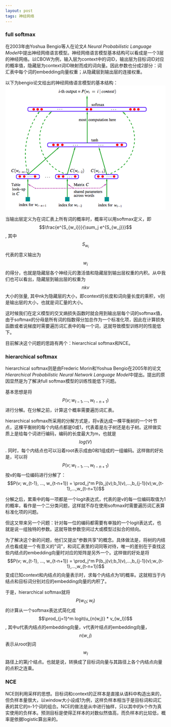 ```yaml
---
layout: post
tags: 神经网络
---
```


### **full softmax**
在2003年由Yoshua Bengio等人在论文*A Neural Probabilistic Language Model*中提出神经网络语言模型。神经网络语言模型基本结构可以看成是一个3层的神经网络。以CBOW为例，输入层为context中的词ID，输出层为目标词ID对应的概率值，隐藏层为context词ID映射而成的词向量。因此参数也分成2部分：词汇表中每个词的embedding向量权重；从隐藏层到输出层的连接权重。

以下为bengio论文给出的神经网络语言模型的基本结构：
![word2vec_bengio](/public/word2vec_bengio.png)

当输出层定义为在词汇表上所有词的概率时，概率可以用softmax定义，即$$\frac{e^{S_{w_i}}}{\sum_j e^{S_{w_j}}}$$, 其中$$S_{w_i}$$代表的意义输出为$$w_i$$的得分，也就是隐藏层各个神经元的激活值和隐藏层到输出层权重的内积。从中我们也可以看出，隐藏层到输出层的权重为$$nkv$$大小的张量, 其中nk为隐藏层的大小，即context的长度和词向量长度的乘积，v则是输出层的大小，也就是词汇量的大小。

这时候我们在定义模型的交叉熵损失函数时就会用到输出层每个词的softmax值，由于softmax的分母是所有词的指数得分加总作为一个标准化项，因此在计算损失函数或者说梯度时需要遍历词汇表中的每一个词，这就导致模型训练时的性能低下。

目前解决这个问题的思路有两个：hierarchical softmax和NCE。

### **hierarchical softmax**
hierarchical softmax则是由Frederic Morin和Yoshua Bengio在2005年的论文*Hierarchical Probabilistic Neural Network Language Model*中提出。提出的原因显然是为了解决full softmax模型的训练性能低下问题。

基本思想是将$$P(v; w_{t-1}, ..., w_{t-n+1})$$进行分解。在分解之前，计算这个概率需要遍历词汇表。

hierarchical softmax所采用的分解方式是，将v表达成一棵平衡树的一个叶节点，这棵平衡树的每个内结点都是0或1，代表着是左子树还是右子树。这样做实质上是给每个词进行编码，编码的长度最大为m，也就是$$log(V)$$. 同时，每个内结点也可以沿着root表示成由0和1组成的一组编码。这样做的好处是，可以将$$P(v; w_{t-1}, ..., w_{t-n+1})$$按v的每一位编码进行分解了：$$P(v; w_{t-1}, ..., w_{t-n+1}) = \prod_j^m P(b_j(v);b_1(v),...,b_{j-1}(v);w_{t-1},...,w_{t-n+1})$$

分解之后，累乘中的每一项都是一个logit表达式，代表的是v的每一位编码取值为1的概率，看作是一个二分类问题，这样就不存在使用softmax时需要遍历词汇表算标准化项的问题。

但这又带来另一个问题：针对每一位的编码都需要有单独的一个logit表达式，也就是说一组独特的参数。这就导致参数空间过大或模型过拟合的倾向。

为了解决这个新的问题，他们又提出"参数共享"的概念。具体做法是，将树的内结点也看成是一个有意义的"词"，和词汇表里的词同等对待，唯一的差别在于查找这些内结点的embedding向量时对应的矩阵是另外一个。这样做的好处是将$$P(v; w_{t-1}, ..., w_{t-n+1}) = \prod_j^m P(b_j(v);b_1(v),...,b_{j-1}(v);w_{t-1},...,w_{t-n+1})$$变成已知context和内结点的向量表示时，求每个内结点为1的概率。这就相当于内结点和目标词分别对应的embedding向量的内积了。

于是，hierarchical softmax就将$$P(w_O;w_I)$$的计算从一个softmax表达式简化成$$\prod_{j=1}^m logit(u_{n(w,j)} * v_{w_I})$$, 其中u代表内结点的embedding向量，v代表叶结点的embedding向量，$$n(w,j)$$表示从root到词$$w_I$$路径上的第j个结点。也就是说，转换成了目标词向量与其路径上各个内结点向量的点积之连乘。

### **NCE**
NCE则利用采样的思想。目标词和context的正样本是直接从语料中构造出来的，但负样本量很大，以window大小设成1为例，这样负样本相当于是目标词和词汇表的其它的n-1个词的组合。NCE的做法是从中进行抽样，只以其中的k个作为真实使用的负样本。预测目标是使得正样本的对数似然值高，而负样本的比较低，概率是依据logistic算出来的。
